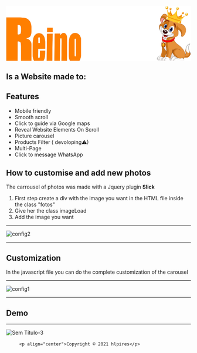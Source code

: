 <img class="logo" align="center" src="./IMG/reinoAnimalLogo.png"> 

## Is a Website made to: 



## Features

- Mobile friendly
- Smooth scroll
- Click to guide via Google maps 
- Reveal Website Elements On Scroll
- Picture carousel
- Products Filter ( devoloping⚠)
- Multi-Page
- Click to message WhatsApp 

## How to customise and add new photos
The carrousel of photos was made with a Jquery plugin **Slick**

1. First step create a div with the image you want in the HTML file inside the class "fotos" 
1. Give her the class imageLoad
1. Add the image you want

---


![config2](https://user-images.githubusercontent.com/60366579/172232340-d1816c33-24f7-4e85-b91c-97a8b3a5081f.png)


---

## Customization 

In the javascript file you can do the complete customization of the carousel

---

![config1](https://user-images.githubusercontent.com/60366579/172231671-3d06676c-1583-4960-a642-89f4703f6147.png)


---

## Demo
---
![Sem Título-3](https://user-images.githubusercontent.com/60366579/169416741-74cbb59c-0532-40f5-a84a-b08efca40831.gif)


         <p align="center">Copyright © 2021 hlpires</p>
